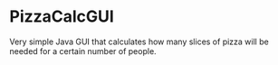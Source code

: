 # PizzaCalcGUI
Very simple Java GUI that calculates how many slices of pizza will be needed for a certain number of people.
